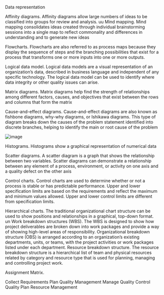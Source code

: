 Data representation


Affinity diagrams. Affinity diagrams allow large numbers of ideas to be classified into groups for review and 
analysis.
uu Mind mapping. Mind mapping consolidates ideas created through individual brainstorming sessions into a 
single map to reflect commonality and differences in understanding and to generate new ideas

Flowcharts. Flowcharts are also referred to as process maps because they display the sequence of steps 
and the branching possibilities that exist for a process that transforms one or more inputs into one or more 
outputs.


Logical data model. Logical data models are a visual representation of an organization’s data, described in 
business language and independent of any specific technology. The logical data model can be used to identify 
where data integrity or other quality issues can arise.

Matrix diagrams. Matrix diagrams help find the strength of relationships among different factors, causes, and 
objectives that exist between the rows and columns that form the matrix


Cause-and-effect diagrams. Cause-and-effect diagrams are also known as fishbone diagrams, why-why 
diagrams, or Ishikawa diagrams. This type of diagram breaks down the causes of the problem statement identified 
into discrete branches, helping to identify the main or root cause of the problem


![image](https://user-images.githubusercontent.com/51868740/204425866-5d7e70d1-b7f7-473f-8d55-e45cca155883.png)



Histograms. Histograms show a graphical representation of numerical data

Scatter diagrams. A scatter diagram is a graph that shows the relationship between two variables. Scatter 
diagrams can demonstrate a relationship between any element of a process, environment, or activity on one axis 
and a quality defect on the other axis



Control charts. Control charts are used to determine whether or not a process is stable or has predictable 
performance. Upper and lower specification limits are based on the requirements and reflect the maximum and 
minimum values allowed. Upper and lower control limits are different from specification limits.


Hierarchical charts. The traditional organizational chart structure can be used to show positions and relationships 
in a graphical, top-down format. un Work breakdown structures (WBS). The WBS is designed to show how project deliverables are broken down 
into work packages and provide a way of showing high-level areas of responsibility. Organizational breakdown structure (OBS) is arranged according to an organization’s existing departments, units, or teams, with the project activities or 
work packages listed under each department. Resource breakdown structure. The resource breakdown structure is a hierarchical list of team and physical 
resources related by category and resource type that is used for planning, managing and controlling project 
work.


Assignment Matrix. 





Collect Requirements
Plan Quality Management
Manage Quality
Control Quality
Plan Resource Management






